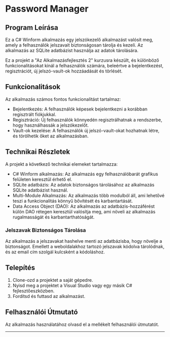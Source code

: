 # Password Manager

## Program Leírása
Ez a C# Winform alkalmazás egy jelszókezelő alkalmazást valósít meg, amely a felhasználók jelszavait biztonságosan tárolja és kezeli. Az alkalmazás az SQLite adatbázist használja az adatok tárolására.

Ez a projekt a "Az Alkalmazásfejlesztés 2" kurzusra készült, és különböző funkcionalitásokat kínál a felhasználók számára, beleértve a bejelentkezést, regisztrációt, új jelszó-vault-ok hozzáadását és törlését.

## Funkcionalitások
Az alkalmazás számos fontos funkcionalitást tartalmaz:

- Bejelentkezés: A felhasználók képesek bejelentkezni a korábban regisztrált fiókjukkal.
- Regisztráció: Új felhasználók könnyedén regisztrálhatnak a rendszerbe, hogy használhassák a jelszókezelőt.
- Vault-ok kezelése: A felhasználók új jelszó-vault-okat hozhatnak létre, és törölhetik őket az alkalmazásban.

## Technikai Részletek
A projekt a következő technikai elemeket tartalmazza:

- C# Winform alkalmazás: Az alkalmazás egy felhasználóbarát grafikus felületen keresztül érhető el.
- SQLite adatbázis: Az adatok biztonságos tárolásához az alkalmazás SQLite adatbázist használ.
- Multi-Module Alkalmazás: Az alkalmazás több modulból áll, ami lehetővé teszi a funkcionalitás könnyű bővítését és karbantartását.
- Data Access Object (DAO): Az alkalmazás az adatbázis-hozzáférést külön DAO rétegen keresztül valósítja meg, ami növeli az alkalmazás rugalmasságát és karbantarthatóságát.

### Jelszavak Biztonságos Tárolása
Az alkalmazás a jelszavakat hashelve menti az adatbázisba, hogy növelje a biztonságot. Emellett a weboldalakhoz tartozó jelszavak kódolva tárolódnak, és az email cím szolgál kulcsként a kódoláshoz.

## Telepítés
1. Clone-ozd a projektet a saját gépedre.
2. Nyisd meg a projektet a Visual Studio vagy egy másik C# fejlesztőeszközben.
3. Fordítsd és futtasd az alkalmazást.

## Felhasználói Útmutató
Az alkalmazás használatához olvasd el a mellékelt felhasználói útmutatót.

---
